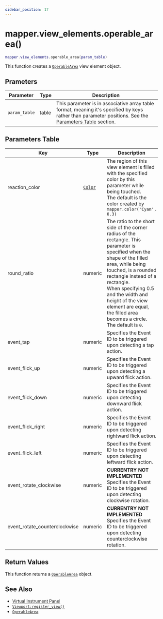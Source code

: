 ```yaml
---
sidebar_position: 17
---
```


# mapper.view_elements.operable_area()
```lua
mapper.view_elements.operable_area(param_table)
```
This function creates a [`OperableArea`](/libs/mapper/OperableArea) view element object.


## Prameters
|Parameter|Type|Description|
|-|-|-|
|`param_table`|table|This parameter is in associative array table format, meaning it's specified by keys rather than parameter positions. See the [Parameters Table](#parameters-table) section.|


## Parameters Table
|Key|Type|Description|
|-|-|-|
|reaction_color|[`Color`](/libs/graphics/Color) |The region of this view element is filled with the specified color by this parameter while being touched.<br/>The default is the color created by `mapper.color('Cyan', 0.3)`
|round_ratio|numeric|The ratio to the short side of the corner radius of the rectangle. This parameter is specified when the shape of the filled area, while being touched, is a rounded rectangle instead of a rectangle.<br/>When specifying 0.5 and the width and height of the view element are equal, the filled area becomes a circle.<br/>The default is `0`.
|event_tap|numeric|Specifies the Event ID to be triggered upon detecting a tap action.
|event_flick_up|numeric|Specifies the Event ID to be triggered upon detecting a upward flick action.
|event_flick_down|numeric|Specifies the Event ID to be triggered upon detecting downward flick action.
|event_flick_right|numeric|Specifies the Event ID to be triggered upon detecting rightward flick action.
|event_flick_left|numeric|Specifies the Event ID to be triggered upon detecting leftward flick action.
|event_rotate_clockwise|numeric|**CURRENTRY NOT IMPLEMENTED**<br/>Specifies the Event ID to be triggered upon detecting clockwise rotation.
|event_rotate_counterclockwise|numeric|**CURRENTRY NOT IMPLEMENTED**<br/>Specifies the Event ID to be triggered upon detecting counterclockwise rotation.


## Return Values
This function returns a [`OperableArea`](/libs/mapper/OperableArea) object.

## See Also
- [Virtual Instrument Panel](/guide/virtual_instrument_panel)
- [`Viewport:register_view()`](/libs/mapper/Viewport/Viewport-register_view)
- [`OperableArea`](/libs/mapper/OperableArea)
